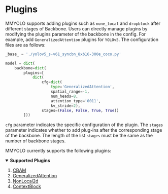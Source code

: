 # Plugins

MMYOLO supports adding plugins such as `none_local` and `dropblock` after different stages of Backbone. Users can directly manage plugins by modifying the plugins parameter of the backbone in the config. For example, add `GeneralizedAttention` plugins for `YOLOv5`. The configuration files are as follows:

```python
_base_ = './yolov5_s-v61_syncbn_8xb16-300e_coco.py'

model = dict(
    backbone=dict(
        plugins=[
            dict(
                cfg=dict(
                    type='GeneralizedAttention',
                    spatial_range=-1,
                    num_heads=8,
                    attention_type='0011',
                    kv_stride=2),
                stages=(False, False, True, True))
        ]))
```

`cfg` parameter indicates the specific configuration of the plugin. The `stages` parameter indicates whether to add plug-ins after the corresponding stage of the backbone. The length of the list `stages` must be the same as the number of backbone stages.

MMYOLO currently supports the following plugins:

<details open>
<summary><b>Supported Plugins</b></summary>

1. [CBAM](https://github.com/open-mmlab/mmyolo/blob/main/mmyolo/models/plugins/cbam.py#L86)
2. [GeneralizedAttention](https://github.com/open-mmlab/mmcv/blob/2.x/mmcv/cnn/bricks/generalized_attention.py#L13)
3. [NonLocal2d](https://github.com/open-mmlab/mmcv/blob/2.x/mmcv/cnn/bricks/non_local.py#L250)
4. [ContextBlock](https://github.com/open-mmlab/mmcv/blob/2.x/mmcv/cnn/bricks/context_block.py#L18)

</details>
